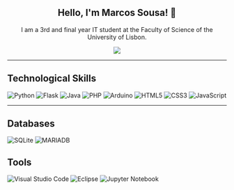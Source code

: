 <h2 align="center"> Hello, I'm  Marcos Sousa! 👋</h2>
<p align="center"> I am a 3rd and final year IT student at the Faculty of Science of the University of Lisbon.  </p>
<p align="center">
<a href="https://www.linkedin.com/in/marcos-sousa-leitao"><img src="https://img.shields.io/badge/linkedin-%230077B5.svg?&style=for-the-badge&logo=linkedin&logoColor=white"></a>
</p>

<hr>
<h2>Technological Skills</h2>
<p align="center">
 
 ![Python](https://img.shields.io/badge/python-3670A0?style=for-the-badge&logo=python&logoColor=ffdd54)
 ![Flask](https://img.shields.io/badge/Flask-000000?style=for-the-badge&logo=flask&logoColor=white)
 ![Java](https://img.shields.io/badge/java-%23ED8B00.svg?style=for-the-badge&logo=java&logoColor=white)
 ![PHP](https://img.shields.io/badge/php-%23777BB4.svg?style=for-the-badge&logo=php&logoColor=white)
 ![Arduino](https://img.shields.io/badge/-Arduino-00979D?style=for-the-badge&logo=Arduino&logoColor=white)
 ![HTML5](https://img.shields.io/badge/html5-%23E34F26.svg?style=for-the-badge&logo=html5&logoColor=white)
 ![CSS3](https://img.shields.io/badge/css3-%231572B6.svg?style=for-the-badge&logo=css3&logoColor=white)
 ![JavaScript](https://img.shields.io/badge/javascript-%23323330.svg?style=for-the-badge&logo=javascript&logoColor=%23F7DF1E)
 
</p>
<hr>

<h2>Databases</h2>
 
 ![SQLite](https://img.shields.io/badge/sqlite-%2307405e.svg?style=for-the-badge&logo=sqlite&logoColor=white)
 ![MARIADB](https://img.shields.io/badge/MariaDB-003545?style=for-the-badge&logo=mariadb&logoColor=white)

<h2>Tools</h2>

![Visual Studio Code](https://img.shields.io/badge/Visual%20Studio%20Code-0078d7.svg?style=for-the-badge&logo=visual-studio-code&logoColor=white)
![Eclipse](https://img.shields.io/badge/Eclipse-FE7A16.svg?style=for-the-badge&logo=Eclipse&logoColor=white)
![Jupyter Notebook](https://img.shields.io/badge/jupyter-%23FA0F00.svg?style=for-the-badge&logo=jupyter&logoColor=white)


<!--
**Marcos-Sousa-Developer/Marcos-Sousa-Developer** is a ✨ _special_ ✨ repository because its `README.md` (this file) appears on your GitHub profile.

Here are some ideas to get you started:

- 🔭 I’m currently working on ...
- 🌱 I’m currently learning ...
- 👯 I’m looking to collaborate on ...
- 🤔 I’m looking for help with ...
- 💬 Ask me about ...
- 📫 How to reach me: ...
- 😄 Pronouns: ...
- ⚡ Fun fact: ...
-->

